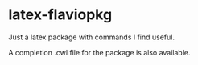 # latex-flaviopkg

Just a latex package with commands I find useful.

A completion .cwl file for the package is also available.
